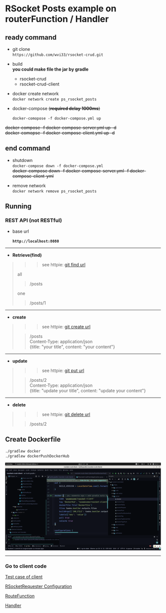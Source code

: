 # RSocket Posts example on routerFunction / Handler

## ready command

- git clone  
`https://github.com/wvi33/rsocket-crud.git`

- build  
  **you could make file the jar by gradle**
  - rsocket-crud
  - rsocket-crud-client

- docker create network  
`docker network create ps_rsocket_posts`

- docker-compose  ~~(__required delay 1000ms__)~~

    `docker-comopose -f docker-compose.yml up`    
    
~~docker-compose -f docker-compose-server.yml up -d~~      
~~docker-comopse -f docker-compose-client.yml up -d~~  

## end command

- shutdown  
`docker-compose down -f docker-compose.yml`  
~~docker-compose down -f docker-compose-server.yml -f docker-compose-client-yml~~

- remove network    
`docker network remove ps_rsocket_posts`


## Running

### REST API (not RESTful)

- base url  

    **`http://localhost:8080`**

---

- **Retrieve(find)**
> > > see httpie: [git find url](https://github.com/wiv33/rsocket-crud/blob/master/rsocket-crud-client/src/main/java/org/psawesome/rsocketcrudclient/http/handler/Posts-find.http)  
>
> all  
> > /posts  
>  
> one  
> > /posts/1
---

- **create**
> > > see httpie: [git create url](https://github.com/wiv33/rsocket-crud/blob/master/rsocket-crud-client/src/main/java/org/psawesome/rsocketcrudclient/http/handler/Posts.save.http)
>
> > /posts  
> > Content-Type: application/json  
> > {title: "your title", content: "your content"}
>

---

- **update**
> > > see httpie: [git put url](https://github.com/wiv33/rsocket-crud/blob/master/rsocket-crud-client/src/main/java/org/psawesome/rsocketcrudclient/http/handler/Posts-put.http)
>
> > /posts/2  
> > Content-Type: application/json  
> > {title: "update your title", content: "update your content"}  
>
---
- **delete**
> > > see httpie: [git delete url](https://github.com/wiv33/rsocket-crud/blob/master/rsocket-crud-client/src/main/java/org/psawesome/rsocketcrudclient/http/handler/Posts-delete.http)
>
> > /posts/2
>
>
## Create Dockerfile

    ./gradlew docker
    ./gradlew dockerPushDockerHub 

![gradle location](./img/Screenshot%20from%202020-06-21%2021-02-53.png)

---

### Go to client code

[Test case of client](https://github.com/wiv33/rsocket-crud/blob/master/rsocket-crud-client/src/test/java/org/psawesome/rsocketcrudclient/http/PostClientControllerTest.java)

[RSocketRequester Configuration](https://github.com/wiv33/rsocket-crud/blob/master/rsocket-crud-client/src/main/java/org/psawesome/rsocketcrudclient/http/RSocketRequesterBean.java)

[RouteFunction](https://github.com/wiv33/rsocket-crud/blob/master/rsocket-crud-client/src/main/java/org/psawesome/rsocketcrudclient/http/router/MyPostRouter.java)

[Handler](https://github.com/wiv33/rsocket-crud/blob/master/rsocket-crud-client/src/main/java/org/psawesome/rsocketcrudclient/http/handler/MyPostHandler.java)